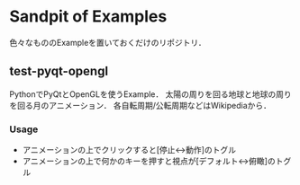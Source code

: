 Sandpit of Examples
================

色々なもののExampleを置いておくだけのリポジトリ．

## test-pyqt-opengl
PythonでPyQtとOpenGLを使うExample．
太陽の周りを回る地球と地球の周りを回る月のアニメーション．
各自転周期/公転周期などはWikipediaから．

### Usage
 - アニメーションの上でクリックすると[停止<->動作]のトグル
 - アニメーションの上で何かのキーを押すと視点が[デフォルト<->俯瞰]のトグル
